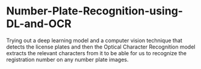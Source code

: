 # Number-Plate-Recognition-using-DL-and-OCR
Trying out a deep learning model and a computer vision technique that detects the license plates and then the Optical Character Recognition model extracts the relevant characters from it to be able for us to recognize the registration number on any number plate images.
